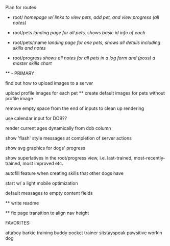 Plan for routes

- root/             *homepage w/ links to view pets, add pet, and view progress (all notes)*

- root/pets         *landing page for all pets, shows basic id info of each*

- root/pets/:name   *landing page for one pets, shows all details including skills and notes*

- root/progress     *shows all notes for all pets in a log form and (poss) a master skills chart*




** - PRIMARY

find out how to upload images to a server

upload profile images for each pet
  ** create default images for pets without profile image

remove empty space from the end of inputs to clean up rendering

use calendar input for DOB??

render current ages dynamically from dob column

show 'flash' style messages at completion of server actions

show svg graphics for dogs' progress

show superlatives in the root/progress view, i.e. last-trained, most-recently-trained, most improved etc.

autofill feature when creating skills that other dogs have

start w/ a light mobile optimization

default messages to empty content fields

** write readme

** fix page transition to align nav height


FAVORITES:

attaboy
barkie
training buddy
pocket trainer
sitstayspeak
pawsitive
workin dog
